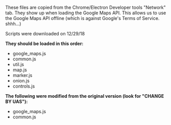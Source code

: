These files are copied from the Chrome/Electron Developer tools "Network" tab.
They show up when loading the Google Maps API.
This allows us to use the Google Maps API offline (which is against Google's Terms of Service. shhh...)

Scripts were downloaded on 12/29/18

**They should be loaded in this order:**
* google_maps.js
* common.js
* util.js
* map.js
* marker.js
* onion.js
* controls.js

**The following were modified from the original version (look for "CHANGE BY UAS"):**
* google_maps.js
* common.js
